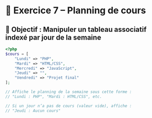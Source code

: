# 📅 Exercice 7 – Planning de cours

## 🎯 Objectif : Manipuler un tableau associatif indexé par jour de la semaine

```php
<?php
$cours = [
    "Lundi" => "PHP",
    "Mardi" => "HTML/CSS",
    "Mercredi" => "JavaScript",
    "Jeudi" => "",
    "Vendredi" => "Projet final"
];

// Affiche le planning de la semaine sous cette forme :
// "Lundi : PHP", "Mardi : HTML/CSS", etc.

// Si un jour n’a pas de cours (valeur vide), affiche :
// "Jeudi : Aucun cours"
```